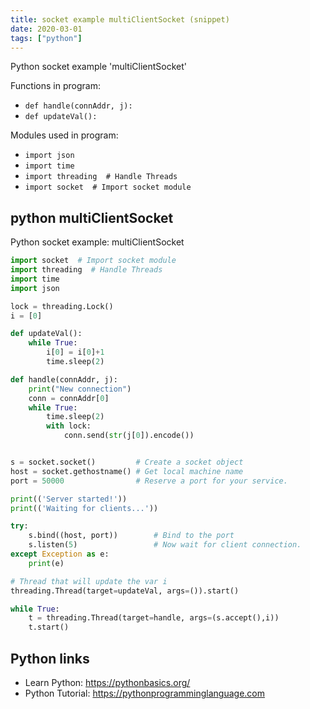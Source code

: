 ```yaml
---
title: socket example multiClientSocket (snippet)
date: 2020-03-01
tags: ["python"]
---
```

Python socket example 'multiClientSocket'

Functions in program: 
* `def handle(connAddr, j):`
* `def updateVal():`

Modules used in program: 
* `import json`
* `import time`
* `import threading  # Handle Threads`
* `import socket  # Import socket module`

## python multiClientSocket

Python socket example: multiClientSocket

```python
import socket  # Import socket module
import threading  # Handle Threads
import time
import json

lock = threading.Lock()
i = [0]

def updateVal():
    while True:
        i[0] = i[0]+1
        time.sleep(2)

def handle(connAddr, j):
    print("New connection")
    conn = connAddr[0]
    while True:
        time.sleep(2)
        with lock:
            conn.send(str(j[0]).encode())


s = socket.socket()         # Create a socket object
host = socket.gethostname() # Get local machine name
port = 50000                # Reserve a port for your service.

print(('Server started!'))
print(('Waiting for clients...'))

try:
    s.bind((host, port))        # Bind to the port
    s.listen(5)                 # Now wait for client connection.
except Exception as e:
    print(e)

# Thread that will update the var i
threading.Thread(target=updateVal, args=()).start()

while True:
    t = threading.Thread(target=handle, args=(s.accept(),i))
    t.start()

```

## Python links

- Learn Python: https://pythonbasics.org/
- Python Tutorial: https://pythonprogramminglanguage.com
